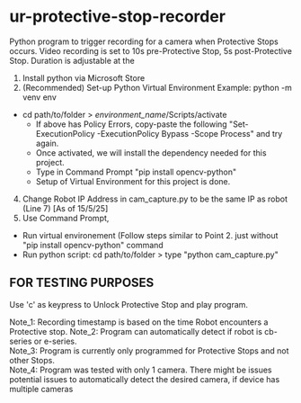 # ur-protective-stop-recorder
Python program to trigger recording for a camera when Protective Stops occurs. Video recording is set to 10s pre-Protective Stop, 5s post-Protective Stop. Duration is adjustable at the  

1. Install python via Microsoft Store
2. (Recommended) Set-up Python Virtual Environment
   Example: python -m venv env
  - cd path/to/folder > *environment_name*/Scripts/activate
    - If above has Policy Errors, copy-paste the following "Set-ExecutionPolicy -ExecutionPolicy Bypass -Scope Process" and try again.
    - Once activated, we will install the dependency needed for this project.
    - Type in Command Prompt "pip install opencv-python"
    - Setup of Virtual Environment for this project is done. 
4. Change Robot IP Address in cam_capture.py to be the same IP as robot (Line 7) [As of 15/5/25]
5. Use Command Prompt,
  - Run virtual environement (Follow steps similar to Point 2. just without "pip install opencv-python" command
  - Run python script: cd path/to/folder > type "python cam_capture.py"

## FOR TESTING PURPOSES
Use 'c' as keypress to Unlock Protective Stop and play program.

Note_1: Recording timestamp is based on the time Robot encounters a Protective stop. 
Note_2: Program can automatically detect if robot is cb-series or e-series.  
Note_3: Program is currently only programmed for Protective Stops and not other Stops.  
Note_4: Program was tested with only 1 camera. There might be issues potential issues to automatically detect the desired camera, if device has multiple cameras  
